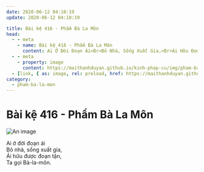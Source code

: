 ```yaml
---
date: 2020-06-12 04:10:19
update: 2020-06-12 04:10:19

title: Bài kệ 416 - Phẩm Bà La Môn
head:
  - - meta
    - name: Bài kệ 416 - Phẩm Bà La Môn
      content: Ai Ở Đời Đoạn Ái<Br>Bỏ Nhà, Sống Xuất Gia,<Br>Ái Hữu Được Đoạn Tận,<Br>Ta Gọi Bà-La-Môn.<Br>
  - - meta
    - property: image
      content: https://maithanhduyan.github.io/kinh-phap-cu/img/pham-ba-la-mon/pham-ba-la-mon-416.jpg
  - [link, { as: image, rel: preload, href: https://maithanhduyan.github.io/kinh-phap-cu/img/pham-ba-la-mon/pham-ba-la-mon-416.jpg }]
category:
  - pham-ba-la-mon
---
```


# Bài kệ 416 - Phẩm Bà La Môn

![An image](/img/pham-ba-la-mon/pham-ba-la-mon-416.jpg)

Ai ở đời đoạn ái<br>Bỏ nhà, sống xuất gia,<br>Ái hữu được đoạn tận,<br>Ta gọi Bà-la-môn.<br>
